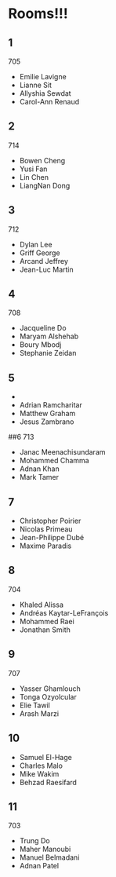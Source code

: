 # Rooms!!!

## 1
705
* Emilie  Lavigne
* Lianne  Sit
* Allyshia    Sewdat
* Carol-Ann   Renaud

## 2
714
* Bowen   Cheng
* Yusi    Fan
* Lin Chen
* LiangNan Dong

## 3
712
* Dylan   Lee
* Griff   George
* Arcand  Jeffrey
* Jean-Luc    Martin

## 4
708
* Jacqueline  Do
* Maryam  Alshehab
* Boury   Mbodj
* Stephanie   Zeidan

## 5

* <empty>
* Adrian  Ramcharitar
* Matthew Graham
* Jesus   Zambrano

##6
713 
* Janac   Meenachisundaram
* Mohammed    Chamma
* Adnan   Khan
* Mark    Tamer

## 7

* Christopher Poirier
* Nicolas Primeau
* Jean-Philippe   Dubé
* Maxime  Paradis

## 8 
704
* Khaled  Alissa
* Andréas Kaytar-LeFrançois
* Mohammed    Raei
* Jonathan    Smith

## 9
707
* Yasser  Ghamlouch
* Tonga   Ozyolcular
* Elie    Tawil
* Arash   Marzi

## 10

* Samuel  El-Hage
* Charles Malo
* Mike    Wakim
* Behzad  Raesifard
 
## 11
703
* Trung   Do
* Maher   Manoubi
* Manuel  Belmadani
* Adnan   Patel
